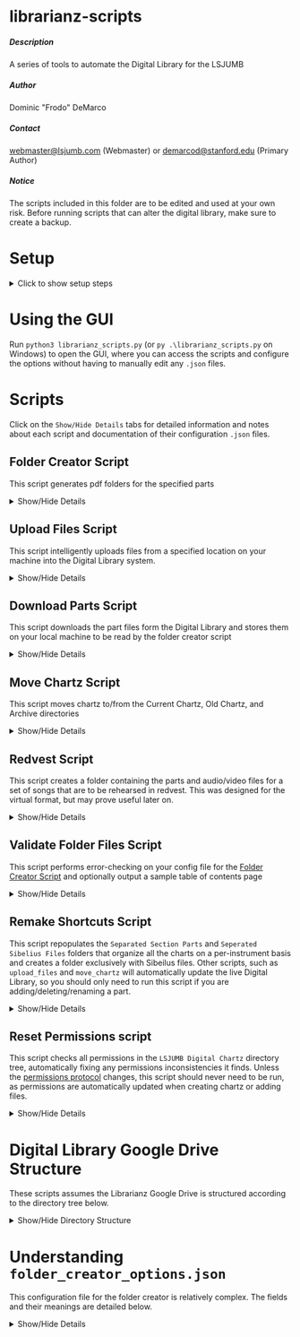 # librarianz-scripts
##### Description
A series of tools to automate the Digital Library for the LSJUMB
##### Author
Dominic "Frodo" DeMarco
##### Contact
webmaster@lsjumb.com (Webmaster) or demarcod@stanford.edu (Primary Author)
##### Notice
The scripts included in this folder are to be edited and used at your own risk. Before running scripts that can alter the digital library, make sure to create a backup.


# Setup

<details>
   <summary>Click to show setup steps</summary>

### Setup steps

1. Clone and unzip this repository
1. Log in to librarian@lsjumb.com online
1. Follow the instructions [here](https://developers.google.com/drive/api/v3/quickstart/python#step_1_turn_on_the) after clicking the "Enable the Drive API" button.
1. When prompted, download the "credentials.json" file.
2. Open a terminal window and navigate to the working directory. If you're new to using the terminal, you can run `cd path/to/librarianz-scripts` to navigate to this repo. For example, if you unzip the `librarianz-scripts-main` file into your downloads file, you will need to run `cd Downloads/librarianz-scripts-main` when you open the terminal. 
3. Run `pip3 install -r requirements.txt` in terminal (or `py -m pip install -r requirements.txt` if on Windows). If you prefer, you can install dependencies in a virtual environment (in a non-Windows terminal, you'll need to run `python3 -m venv env` and then `source env/bin/activate` to create and activate your environment).
4. Run `python3 librarianz_scripts.py` in terminal (or `py .\librarianz_scripts.py` if on Windows).
5. The GUI will prompt you to select the credentials.json file you downloaded. This is your key to the Librarianz Google Drive. It is essential that you do not share this file publicly with any other party.

The first time you run a script that requires Google Drive Access, you will be prompted to login to the librarian@lsjumb.com account and authorize the program (which will be called `quickstart`).

In the future, whenever you wish to use these tools, all you need to do is run the `librarianz-scripts.py` file!

</details>

# Using the GUI
Run `python3 librarianz_scripts.py` (or `py .\librarianz_scripts.py` on Windows) to open the GUI, where you can access the scripts and configure the options without having to manually edit any `.json` files.

# Scripts
Click on the `Show/Hide Details` tabs for detailed information and notes about each script and documentation of their configuration `.json` files.

## Folder Creator Script
This script generates pdf folders for the specified parts

<details>
   <summary>Show/Hide Details</summary>
   
### To genereate folders

1. Edit the `res/options/folder_creator_options.json` file. More details about this file can be found [here](#understanding-folder_creator_optionsjson)
2. Run `python3 librarianz_script -s folder_creator` in the terminal

#### Notes

1. It is required that you have already downloaded the parts files from the Digital Library before running this script by using the [Download Parts Script](#download-parts-script). It is recommended to download somewhat frequently to ensure your local machine's files are up-to-date
2. The `"folder-dir"` option must be the same for when you downloaded the files and when you wish to create the folders
3. For more detailed output, set the `"verbose"` option to `true`
4. Some error-checking will happen when you run this script, but it is recommended to run the [Validate Folder Files Script](#validate-folder-files-script) with `"verbose": true` to double-check your file spellings and generate a sample table of contents page
   
</details>

## Upload Files Script
This script intelligently uploads files from a specified location on your machine into the Digital Library system.

<details>
   <summary>Show/Hide Details</summary>

### To upload files to the Digital Library

1. Edit the `res/options/upload_options.json` file as needed
2. Run `python3 librarianz_script -s upload_files` in the terminal

#### Configuring `upload_options.json`
* `mode` can be one of the following:
    * 0 - update existing files (but do not add new ones)
    * 1 - add new files (but do not update existing ones)
    * 2 - update and add files
* `new-charts` is an array of `{ "name": string, "to": number }` entries, specifying the name of a new chart and whether it should be placed in the current or old chartz category (0 = current, 1 = old)
* `require-titles-match` controls whether, when updating part files, the titles must exactly match or can differ in the alias used to refer to a certain part. For example, if you wish to update the file `Chart Name - toobz.pdf` with the file `Chart Name - tööbz.pdf`, you will need to change this option to false
* `resources-directory` is a file path to the directory that contains the files you wish to add/update. This script will not recursively check subdirectories, so all files that are intended to be added must live directly in this directory
* `supported-file-types` is a list of file extensions that can be added to the Digital Library

#### Notes
1. Shortcuts for parts and sibelius files will automatically be generated. If the Digital Library is already live, it will update in real-time without any further action
2. If the script is telling you that a file or folder already exists, but you can't see it on the web, then check the trash
3. In order for part files to be recognized, the must be named `{chartname} - {partname}.pdf` (for example, `All Right Now - Bonz.pdf`). The chartnames must match for all files.

</details>

## Download Parts Script
This script downloads the part files form the Digital Library and stores them on your local machine to be read by the folder creator script

<details>
   <summary>Show/Hide Details</summary>
   
### To download the part files

1. Edit the `res/options/folder_creator_options.json` file to specify the destination of the downloaded items and the parts to download.
2. Run `python3 librarianz_script -s download_parts`

#### Configuring `folder_creator_options.json`
This config file has a large number of options, which are fully detailed [here](#understanding-folder_creator_optionsjson). However, you only need to worry about 2 options for the downloading step:

1. `"download-parts"` is an array of part names to download
2. `"folder-dir"` is the directory where the parts will be downloaded

#### Notes

1. If the path in `"folder-dir"` does not already exist, it will be created. If it does exist, any files with the same name will be overwritten
   
</details>

## Move Chartz Script
This script moves chartz to/from the Current Chartz, Old Chartz, and Archive directories

<details>
   <summary>Show/Hide Details</summary>
      

### To move a chart to a different location

1. Edit the `res/options/move_chartz_options.json` file to specify which chartz you wish to move, and where you wish to move them
2. Run `python3 librarianz_script -s move_chartz` in the terminal

#### Configuring `move_chartz_options.json`

* `chartz` is an array of chartz that you wish to move. Each element `{ "name": string, "to": number }` contains:
   * `name` - the name of the chart
   * `to` - the location where this chart should be moved. This value is a number from 0 to 2:
      * 0 - Move to `Current Chartz`
      * 1 - Move to `Old Chartz`
      * 2 - Archive this chart (move it to `Digital LibraryArchives/Chart Data` directory

#### Notes
1. This script will automatically update all shortcuts and references in the Separated Sibelius Files/Section Parts directories
   1. If the chart is being moved to the archive, a new subdirectory called `Shortcuts` will be created to store the shortcuts
   2. If the chart is being moved from the archive back into the main library, the shortcuts will be re-added, and the `Shortcuts` folder will be removed
2. Once a chart has been moved to the archive, it can be found in the `Archive/Chart Data` directory. From there, it can be safely manipulated or deleted without affecting the live DigitalLibrary

</details>

## Redvest Script
This script creates a folder containing the parts and audio/video files for a set of songs that are to be rehearsed in redvest. This was designed for the virtual format, but may prove useful later on.

<details>
   <summary>Show/Hide Details</summary>

### To create Red Vest Folders

1. Edit the redvest.json file to contain the name of the new folder you wish to add along with the list of chartz that will be rehearsed.
2. Run `python3 librarianz_script -s redvest_creator` in the terminal.

#### Notes
1. If you wish to have the new folders appear in a new location, you will need to change the `parent-name` field reflect the name of the directory in which to place the new redvest folder.
2. If you wish to output folders grouped per-instrument, set the `individual-sections` field to `True`

</details>

## Validate Folder Files Script
This script performs error-checking on your config file for the [Folder Creator Script](#folder-creator-script) and optionally output a sample table of contents page

<details>
   <summary>Show/Hide Details</summary>
   
### To validate the files for the folder creator

1. Edit the `res/options/folder_creator_options.json` file to specify the destination of folder files and whether or not to generate table of contents files.
2. Run `python3 librarianz_script -s validate_folder_files`

#### Configuring `folder_creator_options.json`
This config file has a large number of options, which are fully detailed [here](#understanding-folder_creator_optionsjson). However, you only need to worry about 2 options for the downloading step:

1. `"generate-on-validation"` is `true` if you wish to generate a sample of the table of contents, `false` otherwise
2. `"folder-dir"` is the directory where the parts will be downloaded
   
</details>

## Remake Shortcuts Script
This script repopulates the `Separated Section Parts` and `Seperated Sibelius Files` folders that organize all the charts on a per-instrument basis and creates a folder exclusively with Sibeilus files.  Other scripts, such as `upload_files` and `move_chartz` will automatically update the live Digital Library, so you should only need to run this script if you are adding/deleting/renaming a part.

<details>
   <summary>Show/Hide Details</summary>

### To remake the shortcuts and safely reconstruct the Live Digital Library
1. Edit the `res/options/parts.json` file to configure the part information
2. Run `python3 librarianz_script -s remake_shortcuts` in the Terminal

#### Configuring `parts.json`

* `parts` - a dictionary between part names and aliases
   * `PART_NAME` - an array of aliases that should resolve to `PART_NAME`. For example, if an entry is `"Toobz": ["Toobz", "Tööbz]`, then any pdf file whose alias is either `Toobz` or `Tööbz` (`All Right Now - Tööbz`, for example) will be placed into the `Toobz` part folder. An alias corresponding to multiple parts is not currently supported
* `exclude` - an array of part names that should not be added to the Live Digital Library. For example, since we do not want any user to access the Full Score pdfs of our music, we would add the `Full Scores` part to this list. 

#### Notes
1. This script has a running time of 15-20 minutes when run through the command line (and up to double this time when run on the GUI)
2. While this script is designed to smoothly update the Live Digital Library, active users will be disrupted as the old shortcuts are removed
3. After this script finishes executing, double-check that all users can access the `Separated Section Parts` folders/shortcuts


</details>

## Reset Permissions script
This script checks all permissions in the `LSJUMB Digital Chartz` directory tree, automatically fixing any permissions inconsistencies
it finds. Unless the [permissions protocol](#current-permissions-protocol) changes, this script should never need to be run, as permissions are automatically updated
when creating chartz or adding files.

<details>
   <summary>Show/Hide Details</summary>

### To reset permissions to ensure the security of our music and midi files
1. Run `python3 librarianz_script -s reset_permissions` in the Terminal

#### Current permissions protocol
1. Song folders are restricted
2. Parts and Audio folders have anyone can read permission
2. Anyone can read permissions are granted to pdf and non-midi audio formats
3. Editables (sib, musescore, xml files, along with midis) are restricted
4. All other files inherit permissions

#### Notes
1. This script has a running time of 5-10 minutes when run through the command line (and up to double this time when run on the GUI)
2. While this script is designed to smoothly update the Live Digital Library, active users may temporarily lose access to files that they would normally be able to view.

</details>


# Digital Library Google Drive Structure
These scripts assumes the Librarianz Google Drive is structured according to the directory tree below.

<details>
   <summary>Show/Hide Directory Structure</summary>

## Librarianz Drive Structure
```
My Drive
+-- DigitalLibrary
|   +-- [LIVE] DigitalLibrary
|   |   +-- LSJUMB Digital Chartz
|   +-- Archive
|   |   +-- Chart Data (Will be deprecated soon)
|   +-- LSJUMB Full Digitized Chart Data
|   |   +-- Current Chartz
|   |   +-- Old Chartz
|   |   +-- Future Chartz
|   |   +-- Archived Chartz
|   +-- Separated Part Audio
|   |   +-- Current Charts
|   |   +-- Old Chartz
|   |   +-- Future Chartz
|   +-- Separated Section Parts
|   |   +-- Current Charts
|   |   +-- Old Chartz
|   |   +-- Future Chartz
|   +-- Separated Sibelius Files
|       +-- Current Chartz
|       +-- Old Chartz
|       +-- Future Chartz
+-- Red Vest (Deprecated) 
```

## Chart Folders Structure
```
Chart Name
+-- Audio
|   +-- Chart Name - Altoz.mp3
|   +-- etc.
+-- Parts
|   +-- Chart Name - Altoz.pdf
|   +-- etc.
+-- Chart Name.sib
+-- etc
```

### Notes
1. The directories shown in the tree are a subset of the Librarianz Drive. They are the minimum requirements needed to the scripts to execute properly
2. This program does not support a different directory structure
3. Within the `LSJUMB Full Digitized Chart Data/Current Chartz`, `Old Chartz`, or `Future Chartz` folders are the individual Chart folders. You should use the [Upload Files Script](#upload-files-script) to automatically create a new chart folder.

</details>

# Understanding `folder_creator_options.json`
This configuration file for the folder creator is relatively complex. The fields and their meanings are detailed below.

<details>
   <summary>Show/Hide Details</summary>

* `"dollie-songs"` - An array of song names that have Dollie dances. These songs will appear in boldface in the Table of Contents
* `"download-parts"`- An array of part names that should be downloaded from the Digital Library
* `"enforce-order"` - An array of orders that must be followed, where each order is an array of song names that must appear one-after-the-other
   * For example, if the song `Foreplay` must be followed by `Knights of Cydonia`, then you will need to add the following rule: `"enforce-order": [ [ "Foreplay", "Knights of Cydonia" ] ]`
* `"enumerate-pages"` - `true` if you wish to add letters/numbers to the chartz, `false` otherwise. For troubleshooting, setting this to `false` make the generation take significantly less time, but remember to set this back to `true` before generating the production folder
* `"filler"`
   * `"directory"` - The path to the directory where the filler pdf files will be read
   * `"include"` - `true` if you wish to include filler in the folder
   * `"order"` - A list of filler filenames in the order that they should appear in the folder. Only files included in this list and stored in the filler directory will be present in the folder
   * `"position"` - Specifies where in the folder the filler should be placed
      * `0` - After Table of Contents
      * `1` - After Lettered Chartz
      * `2` - After Numbered Chartz
      * `3` - End of the folder
      * `4` - Interlaced between Numbered Chartz. Filler will not be placed within an ordered group of chartz.
* `"fingering-chart"`
   * `"include"` - `true` if you wish to include the fingering chart in the folder, `false` otherwise
   * `"titles"` - An array of names of files that contain the fingering chart data
* `"folder-dir"` - The path to the directory where the folder files will be downloaded to/read from
* `"folder-name"` - The name of the folder - is part of the filename
* `"folder-parts"` - An array of part names for which a folder will be generated
* `"lettered-chartz"` - An array of chart names that should be enumerated with a letter, not a number (such as `All Right Now`)
* `"page-size"` - The dimensions of the page. You probably don't want to change this unless you're changing the page dimensions of all our music
* `"page-num-font"`
   * `"name"` - The name of the font you wish to use for the page numbers. By default, only a small selection of fonts are supported
   * `"size"` - The size of the font you wish to use for the page numbers
* `"teazers"`
   * `"include"` - `true` if you wish to include the teazers in the folder, `false` otherwise
   * `"titles"` - An array of chart names that are teazers
* `"toc"`
   * `"entry"`
      * `"font-normal"` - The font to use in the table of contents for a normal entry (not a dollie song)
      * `"font-dollie"` - The font to use in the table of contents for a dollie song
      * `"size"` - The size of the font - can be adjusted to ensure toc remains on one page
   * `"generate-on-validation"` - `true` if you wish to generate table of contents pages when running the validation script, `false` otherwise. This is useful for ensuring the formatting is how you desire before generating the entire folder
   * `"title"`
      * `"label"` - The title of the table of contents page
      * `"font"` - The font to use for the title
      * `"size"` - The font size to use for the title
   * `"footer"`
      * `"label"` - The text at the bottom of the table of contents page
      * `"font"` - The font to use for the footer
      * `"size"` - The font size to use for the footer
   * `"num-cols"` - The number of columns in the table of contents
* `"verbose"` - `true` if you wish for a more detailed output, `false` otherwise

</details>
